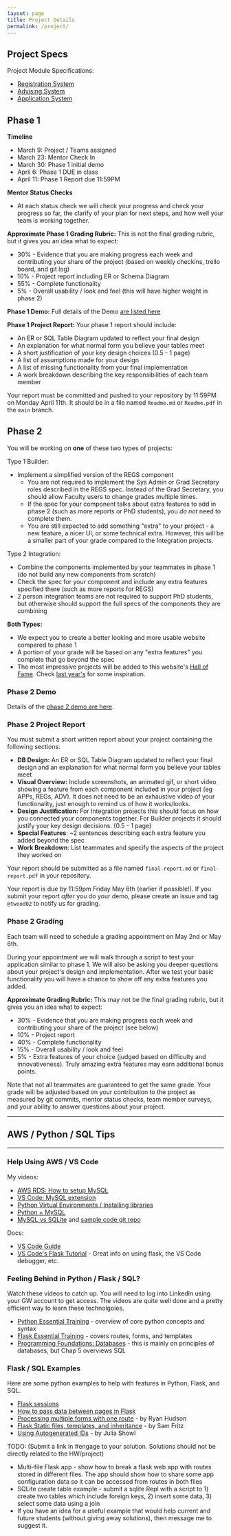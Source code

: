 ```yaml
---
layout: page
title: Project Details
permalink: /project/
---
```


## Project Specs

Project Module Specifications:
 - [Registration System](/project/REGS-2022.docx)
 - [Advising System](/project/ADS-2022.docx)
 - [Application System](/project/APPS-2022.docx)


## Phase 1 


**Timeline**
 - March 9: Project / Teams assigned
 - March 23: Mentor Check In
 - March 30: Phase 1 initial demo
 - April 6: Phase 1 DUE in class
 - April 11: Phase 1 Report due 11:59PM

**Mentor Status Checks**
  - At each status check we will check your progress and check your progress so far, the clarify of your plan for next steps, and how well your team is working together.

**Approximate Phase 1 Grading Rubric:** This is not the final grading rubric, but it gives you an idea what to expect:
  - 30% - Evidence that you are making progress each week and contributing your share of the project (based on weekly checkins, trello board, and git log)
  - 10% - Project report including ER or Schema Diagram
  - 55% - Complete functionality
  - 5% - Overall usability / look and feel (this will have higher weight in phase 2)

**Phase 1 Demo:** Full details of the Demo [are listed here](/project/phase-1)

**Phase 1 Project Report:** Your phase 1 report should include:
  - An ER or SQL Table Diagram updated to reflect your final design
  - An explanation for what normal form you believe your tables meet
  - A short justification of your key design choices (0.5 - 1 page)
  - A list of assumptions made for your design
  - A list of missing functionality from your final implementation
  - A work breakdown describing the key responsibilities of each team member
 
Your report must be committed and pushed to your repository by 11:59PM on Monday April 11th. It should be in a file named `Readme.md` or `Readme.pdf` in the `main` branch. 


## Phase 2 

You will be working on **one** of these two types of projects:

Type 1 Builder:
 - Implement a simplified version of the REGS component
   - You are not required to implement the Sys Admin or Grad Secretary roles described in the REGS spec. Instead of the Grad Secretary, you should allow Faculty users to change grades multiple times. 
   - If the spec for your component talks about extra features to add in phase 2 (such as more reports or PhD students), you *do not* need to complete them.
   - You are still expected to add something "extra" to your project - a new feature, a nicer UI, or some technical extra. However, this will be a smaller part of your grade compared to the Integration projects.

Type 2 Integration:
 - Combine the components implemented by your teammates in phase 1 (do not build any new components from scratch)
 - Check the spec for your component and include any extra features specified there (such as more reports for REGS)
 - 2 person integration teams are not required to support PhD students, but otherwise should support the full specs of the components they are combining

**Both Types:**
 - We expect you to create a better looking and more usable website compared to phase 1
 - A portion of your grade will be based on any "extra features" you complete that go beyond the spec
 - The most impressive projects will be added to this website's [Hall of Fame](/hall). Check [last year's](https://cs2541-21s.github.io/hall/) for some inspiration.

### Phase 2 Demo
Details of the [phase 2 demo are here](/project/phase-2).

### Phase 2 Project Report
You must submit a short written report about your project containing the following sections:
  - **DB Design:** An ER or SQL Table Diagram updated to reflect your final design and an explanation for what normal form you believe your tables meet
  - **Visual Overview:** Include screenshots, an animated gif, or short video showing a feature from each component included in your project (eg APPs, REGs, ADV). It does not need to be an exhaustive video of your functionality, just enough to remind us of how it works/looks.
  - **Design Justification:** For Integration projects this should focus on how you connected your components together. For Builder projects it should justify your key design decisions. (0.5 - 1 page)
  - **Special Features**: ~2 sentences describing each extra feature you added beyond the spec
  - **Work Breakdown**: List teammates and specify the aspects of the project they worked on


Your report should be submitted as a file named  `final-report.md` or `final-report.pdf` in your repository.

Your report is due by 11:59pm Friday May 6th (earlier if possible!). If you submit your report *after* you do your demo, please create an issue and tag `@twood02` to notify us for grading.

### Phase 2 Grading
Each team will need to schedule a grading appointment on May 2nd or May 6th. 

During your appointment we will walk through a script to test your application similar to phase 1. We will also be asking you deeper questions about your project's design and implementation. After we test your basic functionality you will have a chance to show off any extra features you added.

**Approximate Grading Rubric:** This may not be the final grading rubric, but it gives you an idea what to expect:
  - 30% - Evidence that you are making progress each week and contributing your share of the project (see below)
  - 10% - Project report
  - 40% - Complete functionality
  - 15% - Overall usability / look and feel
  - 5% - Extra features of your choice (judged based on difficulty and innovativeness). Truly amazing extra features may earn additional bonus points.

Note that not all teammates are guaranteed to get the same grade. Your grade will be adjusted based on your contribution to the project as measured by git commits, mentor status checks, team member surveys, and your ability to answer questions about your project.


---
## AWS / Python / SQL Tips
---

### Help Using AWS / VS Code
My videos:
 - [AWS RDS: How to setup MySQL](https://youtu.be/cL8u9mMCJsQ)
 - [VS Code: MySQL extension](https://youtu.be/1FSHAsP20cg)
 - [Python Virtual Environments / Installing libraries](https://youtu.be/7CGtFr0XYE8)
 - [Python + MySQL](https://youtu.be/53ToK78EsmU)
 - [MySQL vs SQLite](https://youtu.be/dYzSWSMD3Tk) and [sample code git repo](https://github.com/cs2541-22s/flask-sample-mysql)

Docs:
 - [VS Code Guide](https://docs.google.com/document/d/1tKK1miWh-AS9Q-j2JwAACkYMEsM8eGICDMhSWYCwQ4o/edit?usp=sharing)
 - [VS Code's Flask Tutorial](https://code.visualstudio.com/docs/python/tutorial-flask) - Great info on using flask, the VS Code debugger, etc.

### Feeling Behind in Python / Flask / SQL?
Watch these videos to catch up.  You will need to log into LinkedIn using your GW account to get access. The videos are quite well done and a pretty efficient way to learn these technolgoies.
  - [Python Essential Training](https://www.linkedin.com/learning-login/share?account=74651410&forceAccount=false&redirect=https%3A%2F%2Fwww.linkedin.com%2Flearning%2Fpython-essential-training-2%3Ftrk%3Dshare_ent_url%26shareId%3DckSZUbeWRW6TasHVFkr3Eg%253D%253D) - overview of core python concepts and syntax
  - [Flask Essential Training](https://www.linkedin.com/learning-login/share?account=74651410&forceAccount=false&redirect=https%3A%2F%2Fwww.linkedin.com%2Flearning%2Fflask-essential-training%3Ftrk%3Dshare_ent_url%26shareId%3Dr5AlZEacSFy5yqntXYf54Q%253D%253D) - covers routes, forms, and templates
  - [Programming Foundations: Databases](https://www.linkedin.com/learning-login/share?account=74651410&forceAccount=false&redirect=https%3A%2F%2Fwww.linkedin.com%2Flearning%2Fprogramming-foundations-databases-2%3Ftrk%3Dshare_ent_url%26shareId%3Dz9N5keEoQy2IR25xhNCn6g%253D%253D) - this is mainly on principles of databases, but Chap 5 overviews SQL

### Flask / SQL Examples

Here are some python examples to help with features in Python, Flask, and SQL.

  - [Flask sessions](https://repl.it/@twood02/SessionTest#main.py)
  - [How to pass data between pages in Flask](https://replit.com/@twood02/flaskdata)
  - [Processing multiple forms with one route](https://repl.it/@twood02/MultipleFormExample#main.py) - by Ryan Hudson
  - [Flask Static files, templates, and inheritance](https://replit.com/@twood02/Multiple-Templates-Static-Files-Inherited-Templates) - by Sam Fritz
  - [Using Autogenerated IDs](https://replit.com/@twood02/Flask-SQLite-autoincrement-example) - by Julia Showl

TODO: (Submit a link in #engage to your solution. Solutions should not be directly related to the HW/project)
  - Multi-file Flask app - show how to break a flask web app  with routes stored in different files. The app should show how to share some app configuration data so it can be accessed from routes in both files
  - SQLite create table example - submit a sqlite Repl with a script to 1) create two tables which include foreign keys, 2) insert some data, 3) select some data using a join
  - If you have an idea for a useful example that would help current and future students (without giving away solutions), then message me to suggest it.